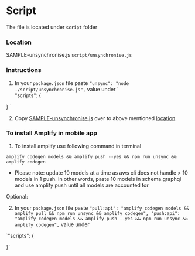 # Script

The file is located under `script` folder

### Location

SAMPLE-unsynchronise.js
`
script/unsynchronise.js
`

### Instructions

1. In your `package.json` file paste `"unsync": "node ./script/unsynchronise.js",` value under 
`  
"scripts": {
    
}
`

2. Copy [SAMPLE-unsynchronise.js](#location) over to above mentioned [location](#location)


### To install Amplify in mobile app

1. To install amplify use following command in terminal

`
amplify codegen models && amplify push --yes && npm run unsync && amplify codegen
`

* Please note: update 10 models at a time as aws cli does not handle > 10 models in 1 push. In other words, paste 10 models in schema.graphql and use amplify push until all models are accounted for

Optional:

2. In your `package.json` file paste 
`"pull:api": "amplify codegen models && amplify pull && npm run unsync && amplify codegen",
    "push:api": "amplify codegen models && amplify push --yes && npm run unsync && amplify codegen",`
value under 

`"scripts": {
    
}`




